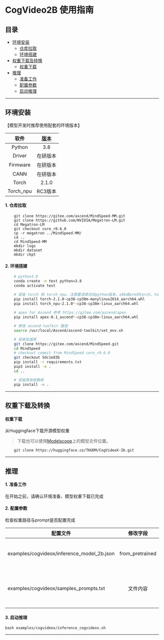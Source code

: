 # CogVideo2B 使用指南

<p align="left">
</p>

## 目录


- [环境安装](#jump1)
  * [仓库拉取](#jump1.1)
  * [环境搭建](#jump1.2)
- [权重下载及转换](#jump2)
  * [权重下载](#jump2.1)
- [推理](#jump5)
  * [准备工作](#jump5.1)
  * [配置参数](#jump5.2)
  * [启动推理](#jump5.3)
---

## <span id="jump1"> 环境安装

【模型开发时推荐使用配套的环境版本】

|    软件     | [版本](https://www.hiascend.com/zh/) |
|:---------:|:----------------------------------:|
|  Python   |                3.8                 |
|  Driver   |                在研版本                |
| Firmware  |                在研版本                |
|   CANN    |                在研版本                |
|   Torch   |               2.1.0                |
| Torch_npu |               RC3版本                |


#### <span id="jump1.1"> 1. 仓库拉取

```shell
    git clone https://gitee.com/ascend/MindSpeed-MM.git 
    git clone https://github.com/NVIDIA/Megatron-LM.git
    cd Megatron-LM
    git checkout core_r0.6.0
    cp -r megatron ../MindSpeed-MM/
    cd ..
    cd MindSpeed-MM
    mkdir logs
    mkdir dataset
    mkdir ckpt
```
#### <span id="jump1.2"> 2. 环境搭建

```bash
    # python3.8
    conda create -n test python=3.8
    conda activate test

    # 安装 torch 和 torch_npu，注意要选择对应python版本、x86或arm的torch、torch_npu及apex包
    pip install torch-2.1.0-cp38-cp38m-manylinux2014_aarch64.whl 
    pip install torch_npu-2.1.0*-cp38-cp38m-linux_aarch64.whl
    
    # apex for Ascend 参考 https://gitee.com/ascend/apex
    pip install apex-0.1_ascend*-cp38-cp38m-linux_aarch64.whl

    # 修改 ascend-toolkit 路径
    source /usr/local/Ascend/ascend-toolkit/set_env.sh 

    # 安装加速库
    git clone https://gitee.com/ascend/MindSpeed.git
    cd MindSpeed
    # checkout commit from MindSpeed core_r0.6.0
    git checkout 5dc1e83b
    pip install -r requirements.txt 
    pip3 install -e .
    cd ..

    # 安装其余依赖库
    pip install -e .
```

---

## <span id="jump2"> 权重下载及转换

#### <span id="jump2.1"> 权重下载

从Huggingface下载开源模型权重
> 下载也可以使用[Modelscope](https://modelscope.cn/models/ZhipuAI/CogVideoX-2b)上的模型文件位置。

```shell
    git clone https://huggingface.co/THUDM/CogVideoX-2b.git
```
---

## <span id="jump5">推理

#### <span id="jump5.1"> 1. 准备工作
在开始之前，请确认环境准备、模型权重下载已完成

#### <span id="jump5.2"> 2. 配置参数
检查权重路径与prompt是否配置完成

| 配置文件 |      修改字段       |           修改说明            |
|------|:---------------:|:-------------------------:|
|  examples/cogvideox/inference_model_2b.json    | from_pretrained |       修改为下载的权重所对应路径       |
|   examples/cogvideox/samples_prompts.txt   |      文件内容       | 可自定义自己的prompt，一行为一个prompt |



#### <span id="jump5.3"> 3. 启动推理

```
bash examples/cogvideox/inference_cogvideox.sh
```

---